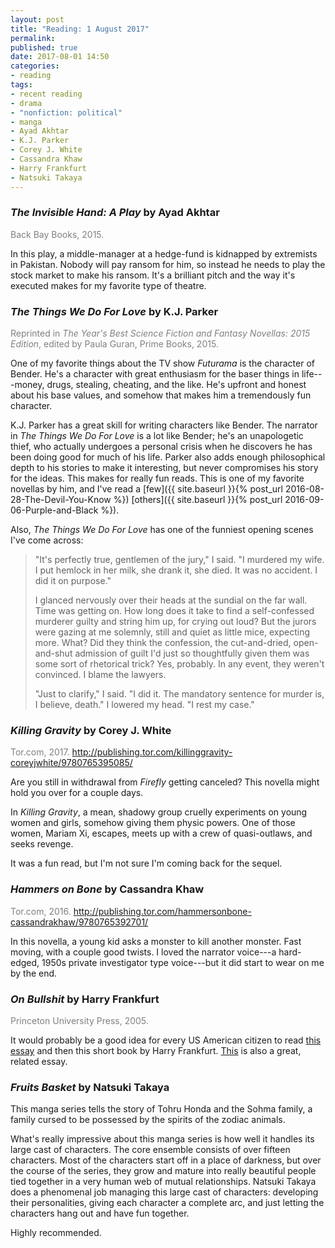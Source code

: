 ```yaml
---
layout: post
title: "Reading: 1 August 2017"
permalink:
published: true
date: 2017-08-01 14:50
categories:
- reading
tags:
- recent reading
- drama
- "nonfiction: political"
- manga
- Ayad Akhtar
- K.J. Parker
- Corey J. White
- Cassandra Khaw
- Harry Frankfurt
- Natsuki Takaya
---
```


### *The Invisible Hand: A Play* by Ayad Akhtar

<p style="color: gray;">Back Bay Books, 2015.</p>

In this play, a middle-manager at a hedge-fund is kidnapped by extremists in Pakistan. Nobody will pay ransom for him, so instead he needs to play the stock market to make his ransom. It's a brilliant pitch and the way it's executed makes for my favorite type of theatre.

### *The Things We Do For Love* by K.J. Parker

<p style="color: gray;">Reprinted in <em>The Year's Best Science Fiction and Fantasy Novellas: 2015 Edition</em>, edited by Paula Guran, Prime Books, 2015.</p>

One of my favorite things about the TV show *Futurama* is the character of Bender. He's a character with great enthusiasm for the baser things in life---money, drugs, stealing, cheating, and the like. He's upfront and honest about his base values, and somehow that makes him a tremendously fun character.

K.J. Parker has a great skill for writing characters like Bender. The narrator in *The Things We Do For Love* is a lot like Bender; he's an unapologetic thief, who actually undergoes a personal crisis when he discovers he has been doing good for much of his life. Parker also adds enough philosophical depth to his stories to make it interesting, but never compromises his story for the ideas. This makes for really fun reads. This is one of my favorite novellas by him, and I've read a [few]({{ site.baseurl }}{% post_url 2016-08-28-The-Devil-You-Know %}) [others]({{ site.baseurl }}{% post_url 2016-09-06-Purple-and-Black %}).

Also, *The Things We Do For Love* has one of the funniest opening scenes I've come across:

<blockquote>

<p>"It's perfectly true, gentlemen of the jury," I said. "I murdered my wife. I put hemlock in her milk, she drank it, she died. It was no accident. I did it on purpose."</p>

<p>I glanced nervously over their heads at the sundial on the far wall. Time was getting on. How long does it take to find a self-confessed murderer guilty and string him up, for crying out loud? But the jurors were gazing at me solemnly, still and quiet as little mice, expecting more. What? Did they think the confession, the cut-and-dried, open-and-shut admission of guilt I'd just so thoughtfully given them was some sort of rhetorical trick? Yes, probably. In any event, they weren't convinced. I blame the lawyers.</p>

<p>"Just to clarify," I said. "I did it. The mandatory sentence for murder is, I believe, death." I lowered my head. "I rest my case."</p>

</blockquote>

### *Killing Gravity* by Corey J. White

<p style="color: gray;">Tor.com, 2017. <a href="http://publishing.tor.com/killinggravity-coreyjwhite/9780765395085/">http://publishing.tor.com/killinggravity-coreyjwhite/9780765395085/</a></p>

Are you still in withdrawal from *Firefly* getting canceled? This novella might hold you over for a couple days.

In *Killing Gravity*, a mean, shadowy group cruelly experiments on young women and girls, somehow giving them physic powers. One of those women, Mariam Xi, escapes, meets up with a crew of quasi-outlaws, and seeks revenge.

It was a fun read, but I'm not sure I'm coming back for the sequel.

### *Hammers on Bone* by Cassandra Khaw

<p style="color: gray;">Tor.com, 2016. <a href="http://publishing.tor.com/hammersonbone-cassandrakhaw/9780765392701/">http://publishing.tor.com/hammersonbone-cassandrakhaw/9780765392701/</a></p>

In this novella, a young kid asks a monster to kill another monster. Fast moving, with a couple good twists. I loved the narrator voice---a hard-edged, 1950s private investigator type voice---but it did start to wear on me by the end.

### *On Bullshit* by Harry Frankfurt

<p style="color: gray;">Princeton University Press, 2005.</p>

It would probably be a good idea for every US American citizen to read [this essay](https://lawfareblog.com/bullshit-and-oath-office-lol-nothing-matters-presidency) and then this short book by Harry Frankfurt. [This](https://lawfareblog.com/what-happens-when-we-dont-believe-presidents-oath) is also a great, related essay.

### *Fruits Basket* by Natsuki Takaya

This manga series tells the story of Tohru Honda and the Sohma family, a family cursed to be possessed by the spirits of the zodiac animals.

What's really impressive about this manga series is how well it handles its large cast of characters. The core ensemble consists of over fifteen characters. Most of the characters start off in a place of darkness, but over the course of the series, they grow and mature into really beautiful people tied together in a very human web of mutual relationships. Natsuki Takaya does a phenomenal job managing this large cast of characters: developing their personalities, giving each character a complete arc, and just letting the characters hang out and have fun together.

Highly recommended.
